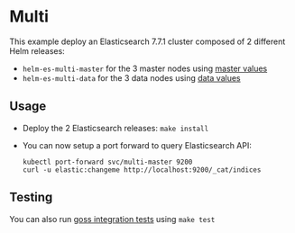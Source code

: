 # Multi

This example deploy an Elasticsearch 7.7.1 cluster composed of 2 different Helm
releases:

- `helm-es-multi-master` for the 3 master nodes using [master values][]
- `helm-es-multi-data` for the 3 data nodes using [data values][]

## Usage

* Deploy the 2 Elasticsearch releases: `make install`

* You can now setup a port forward to query Elasticsearch API:

  ```
  kubectl port-forward svc/multi-master 9200
  curl -u elastic:changeme http://localhost:9200/_cat/indices
  ```

## Testing

You can also run [goss integration tests][] using `make test`


[data values]: https://github.com/elastic/helm-charts/tree/master/elasticsearch/examples/multi/data.yml
[goss integration tests]: https://github.com/elastic/helm-charts/tree/master/elasticsearch/examples/multi/test/goss.yaml
[master values]: https://github.com/elastic/helm-charts/tree/master/elasticsearch/examples/multi/master.yml
